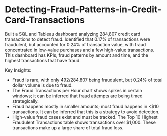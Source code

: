 # Detecting-Fraud-Patterns-in-Credit-Card-Transactions

Built a SQL and Tableau dashboard analyzing 284,807 credit card transactions to detect fraud. Identified that 0.17% of transactions were fraudulent, but accounted for 0.24% of transaction value, with fraud concentrated in low-value purchases and a few high-value transactions. This dashboard has KPIs, fraud patterns by amount and time, and the highest transactions that have fraud.

Key Insights:
- Fraud is rare, with only 492/284,807 being fraudulent, but 0.24% of total dollar volume is due to fraud.
- The Fraud Transactions per Hour chart shows spikes in certain windows; it can be inferred that fraud attempts are being timed strategically.
- Fraud happens mostly in smaller amounts; most fraud happens in <$10 transactions. It can be inferred that this is a strategy to avoid detection.
- High-value fraud cases exist and must be tracked. The Top 10 Highest Fraudulent Transactions table shows transactions over $1,000. These transactions make up a large share of total fraud loss.
